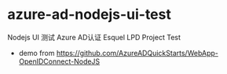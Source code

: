 # azure-ad-nodejs-ui-test
Nodejs UI 测试 Azure AD认证
Esquel LPD Project Test

* demo from https://github.com/AzureADQuickStarts/WebApp-OpenIDConnect-NodeJS